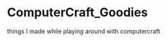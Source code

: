 # ComputerCraft_Goodies
things I made while playing around with computercraft

<img src="http://computercraft.info/wiki/images/d/da/Ccblink.gif" alt="">
